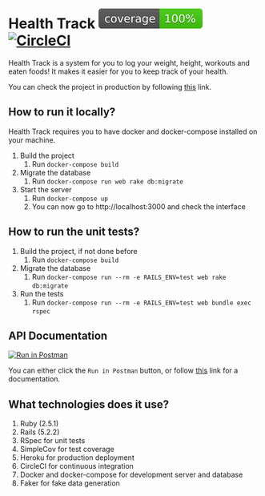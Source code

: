 # Health Track ![](/coverage/coverage.svg) [![CircleCI](https://circleci.com/bb/lucasqueiroz/health-track/tree/master.svg?style=svg&circle-token=cfd713cfc28a0ca72bc0ead44b5926b17b5da682)](https://circleci.com/bb/lucasqueiroz/health-track/tree/master)

Health Track is a system for you to log your weight, height, workouts and eaten foods!
It makes it easier for you to keep track of your health.

You can check the project in production by following [this](https://healthtrack-demo.herokuapp.com) link.

## How to run it locally?

Health Track requires you to have docker and docker-compose installed on your machine.

1. Build the project
    1. Run `docker-compose build`
2. Migrate the database
    1. Run `docker-compose run web rake db:migrate`
3. Start the server
    1. Run `docker-compose up`
    2. You can now go to http://localhost:3000 and check the interface


## How to run the unit tests?

1. Build the project, if not done before
    1. Run `docker-compose build`
2. Migrate the database
    1. Run `docker-compose run --rm -e RAILS_ENV=test web rake db:migrate`
3. Run the tests
    1. Run `docker-compose run --rm -e RAILS_ENV=test web bundle exec rspec`

## API Documentation

[![Run in Postman](https://run.pstmn.io/button.svg)](https://app.getpostman.com/run-collection/132206963a3e58183c3d)

You can either click the `Run in Postman` button, or follow [this](https://documenter.getpostman.com/view/5305390/RzfjnU4L) link for a documentation.

## What technologies does it use?

1. Ruby (2.5.1)
2. Rails (5.2.2)
3. RSpec for unit tests
4. SimpleCov for test coverage
5. Heroku for production deployment
6. CircleCI for continuous integration
7. Docker and docker-compose for development server and database
8. Faker for fake data generation